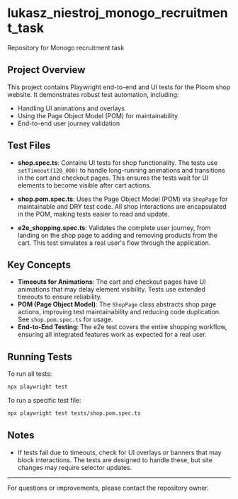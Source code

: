 # lukasz_niestroj_monogo_recruitment_task

Repository for Monogo recruitment task

## Project Overview

This project contains Playwright end-to-end and UI tests for the Ploom shop website. It demonstrates robust test automation, including:

- Handling UI animations and overlays
- Using the Page Object Model (POM) for maintainability
- End-to-end user journey validation

## Test Files

- **shop.spec.ts**: Contains UI tests for shop functionality. The tests use `setTimeout(120_000)` to handle long-running animations and transitions in the cart and checkout pages. This ensures the tests wait for UI elements to become visible after cart actions.

- **shop.pom.spec.ts**: Uses the Page Object Model (POM) via `ShopPage` for maintainable and DRY test code. All shop interactions are encapsulated in the POM, making tests easier to read and update.

- **e2e_shopping.spec.ts**: Validates the complete user journey, from landing on the shop page to adding and removing products from the cart. This test simulates a real user's flow through the application.

## Key Concepts

- **Timeouts for Animations**: The cart and checkout pages have UI animations that may delay element visibility. Tests use extended timeouts to ensure reliability.
- **POM (Page Object Model)**: The `ShopPage` class abstracts shop page actions, improving test maintainability and reducing code duplication. See `shop.pom.spec.ts` for usage.
- **End-to-End Testing**: The e2e test covers the entire shopping workflow, ensuring all integrated features work as expected for a real user.

## Running Tests

To run all tests:

```sh
npx playwright test
```

To run a specific test file:

```sh
npx playwright test tests/shop.pom.spec.ts
```

## Notes

- If tests fail due to timeouts, check for UI overlays or banners that may block interactions. The tests are designed to handle these, but site changes may require selector updates.

---

For questions or improvements, please contact the repository owner.
